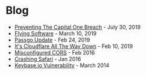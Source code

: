 # Blog
- [Preventing The Capital One Breach](/blog/capital-one) - July 30, 2019
- [Flying Software](/blog/flying-software) - March 10, 2019
- [Passgo Update](/blog/passgo-update) - Feb 24, 2019
- [It's Cloudflare All The Way Down](/blog/cloudflare-all-the-way-down) - Feb 10, 2019
- [Misconfigured CORS](/misconfigured-cors) - Feb 2016
- [Crashing Safari](/crash-safari-com) - Jan 2016
- [Keybase.io Vulnerability](/keybase-io-vulnerability) - March 2014
